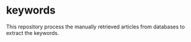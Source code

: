 # keywords
This repository process the manually retrieved articles from databases to extract the keywords.
